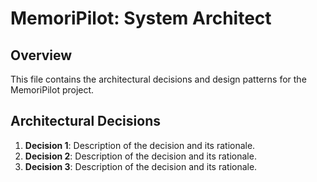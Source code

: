 # MemoriPilot: System Architect

## Overview
This file contains the architectural decisions and design patterns for the MemoriPilot project.

## Architectural Decisions

1. **Decision 1**: Description of the decision and its rationale.
2. **Decision 2**: Description of the decision and its rationale.
3. **Decision 3**: Description of the decision and its rationale.

